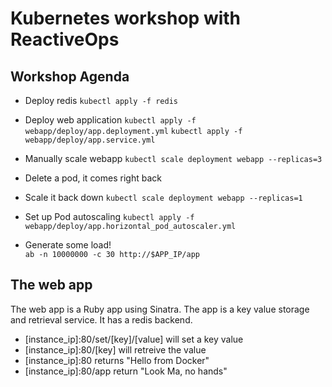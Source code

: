 # Kubernetes workshop with ReactiveOps

## Workshop Agenda

* Deploy redis
`kubectl apply -f redis`

* Deploy web application
`kubectl apply -f webapp/deploy/app.deployment.yml`
`kubectl apply -f webapp/deploy/app.service.yml`

* Manually scale webapp
`kubectl scale deployment webapp --replicas=3`
- Delete a pod, it comes right back

* Scale it back down
`kubectl scale deployment webapp --replicas=1`

* Set up Pod autoscaling
`kubectl apply -f webapp/deploy/app.horizontal_pod_autoscaler.yml`

* Generate some load!	
`ab -n 10000000 -c 30 http://$APP_IP/app`

## The web app
The web app is a Ruby app using Sinatra. The app is a key value storage and retrieval service. It has a redis backend. 
* [instance_ip]:80/set/[key]/[value] will set a key value 
* [instance_ip]:80/[key] will retreive the value
* [instance_ip]:80 returns "Hello from Docker"
* [instance_ip]:80/app return "Look Ma, no hands"
